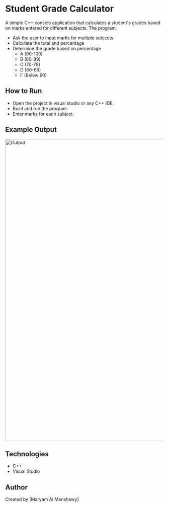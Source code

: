 # Student Grade Calculator 

A simple C++ console application that calculates a student's grades based on marks entered for different subjects.
The program:
- Ask the user to input marks for multiple subjects
- Calculate the total and percentage
- Determine the grade based on percentage
    - A (90-100)
    - B (80-89)
    - C (70-79)
    - D (60-69)
    - F (Below 60)

## How to Run
- Open the project in visual studio or any C++ IDE.
- Build and run the program.
- Enter marks for each subject.

## Example Output
<img width="1030" height="960" alt="Output" src="https://github.com/user-attachments/assets/b6086cbb-ed00-4a45-988b-e23f4b2b8d3f" />

## Technologies
- C++
- Visual Studio

## Author
Created by [Maryam Al Menshawy]


